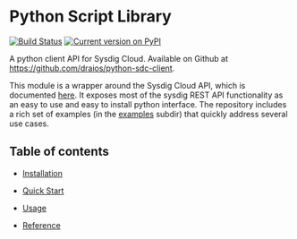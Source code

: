 # Python Script Library

[![Build Status](https://travis-ci.org/draios/python-sdc-client.png?branch=master)](https://travis-ci.org/draios/python-sdc-client)
[![Current version on PyPI](http://img.shields.io/pypi/v/sdcclient.svg)](https://pypi.python.org/pypi/sdcclient)

A python client API for Sysdig Cloud. Available on Github at https://github.com/draios/python-sdc-client.

This module is a wrapper around the Sysdig Cloud API, which is documented [here](../rest_api). It exposes most of the sysdig REST API functionality as an easy to use and easy to install python interface. The repository includes a rich set of examples (in the [examples](https://github.com/draios/python-sdc-client/examples/) subdir) that quickly address several use cases.

## Table of contents

* [Installation](installation.md)
* [Quick Start](quick_start.md)

* [Usage](usage.md)
* [Reference](reference.md)
